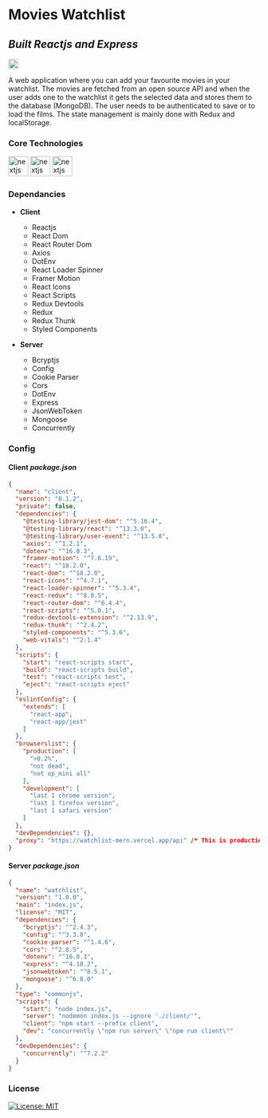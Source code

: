 # Movies Watchlist
## _Built Reactjs and Express_




<a href="https://watchlist-mern.vercel.app/" rel="nofollow"><img src="https://img.shields.io/badge/-Live%20Demo-success" alt="Go to - Live Site" data-canonical-src="https://img.shields.io/badge/-Live%20Demo-success" style="max-width: 100%; height: 20px;"></a>

A web application where you can add your favourite movies in your watchlist. The movies are fetched from an open source API and when the user adds one to the watchlist it gets the selected data and stores them to the database (MongoDB). The user needs to be authenticated to save or to load the films. The state management is mainly done with Redux and localStorage.

### Core Technologies
<div>
<img src="https://cdn.jsdelivr.net/gh/devicons/devicon/icons/react/react-original.svg" style="width: 40px; height: 40px; " alt="nextjs wordpress"/>
<img src="https://cdn.jsdelivr.net/gh/devicons/devicon/icons/express/express-original.svg" style="width: 40px; height: 40px;" alt="nextjs wordpress"/>
<img src="https://cdn.jsdelivr.net/gh/devicons/devicon/icons/mongodb/mongodb-original.svg" style="width: 40px; height: 40px;" alt="nextjs wordpress"/>
</div>

### Dependancies

-  **Client**
	- Reactjs
	- React Dom
	- React Router Dom
	- Axios
	- DotEnv
	- React Loader Spinner
	- Framer Motion
	- React Icons
	- React Scripts
	- Redux Devtools
	- Redux
	- Redux Thunk
	- Styled Components

-  **Server**
	- Bcryptjs
	- Config
	- Cookie Parser
	- Cors
	- DotEnv
	- Express
	- JsonWebToken
	- Mongoose
	- Concurrently


### Config

#### Client ***package.json***

```json
{
  "name": "client",
  "version": "0.1.2",
  "private": false,
  "dependencies": {
    "@testing-library/jest-dom": "^5.16.4",
    "@testing-library/react": "^13.3.0",
    "@testing-library/user-event": "^13.5.0",
    "axios": "^1.2.1",
    "dotenv": "^16.0.3",
    "framer-motion": "^7.6.19",
    "react": "^18.2.0",
    "react-dom": "^18.2.0",
    "react-icons": "^4.7.1",
    "react-loader-spinner": "^5.3.4",
    "react-redux": "^8.0.5",
    "react-router-dom": "^6.4.4",
    "react-scripts": "^5.0.1",
    "redux-devtools-extension": "^2.13.9",
    "redux-thunk": "^2.4.2",
    "styled-components": "^5.3.6",
    "web-vitals": "^2.1.4"
  },
  "scripts": {
    "start": "react-scripts start",
    "build": "react-scripts build",
    "test": "react-scripts test",
    "eject": "react-scripts eject"
  },
  "eslintConfig": {
    "extends": [
      "react-app",
      "react-app/jest"
    ]
  },
  "browserslist": {
    "production": [
      ">0.2%",
      "not dead",
      "not op_mini all"
    ],
    "development": [
      "last 1 chrome version",
      "last 1 firefox version",
      "last 1 safari version"
    ]
  },
  "devDependencies": {},
  "proxy": "https://watchlist-mern.vercel.app/api" /* This is production only url */
}
```

#### Server ***package.json***

```json
{
  "name": "watchlist",
  "version": "1.0.0",
  "main": "index.js",
  "license": "MIT",
  "dependencies": {
    "bcryptjs": "^2.4.3",
    "config": "^3.3.8",
    "cookie-parser": "^1.4.6",
    "cors": "^2.8.5",
    "dotenv": "^16.0.3",
    "express": "^4.18.2",
    "jsonwebtoken": "^8.5.1",
    "mongoose": "^6.8.0"
  },
  "type": "commonjs",
  "scripts": {
    "start": "node index.js",
    "server": "nodemon index.js --ignore './client/'",
    "client": "npm start --prefix client",
    "dev": "concurrently \"npm run server\" \"npm run client\""
  },
  "devDependencies": {
    "concurrently": "^7.2.2"
  }
}
```

### License

[![License: MIT](https://img.shields.io/badge/License-MIT-yellow.svg)](https://opensource.org/licenses/MIT)

